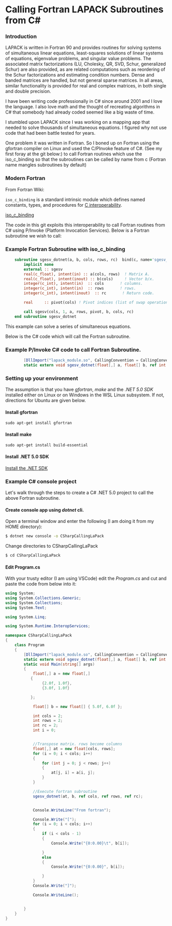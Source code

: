 # Calling Fortran LAPACK Subroutines from C#

### Introduction

[From the LAPACK Website]: http://www.netlib.org/lapack/#_presentation

LAPACK is written in Fortran 90 and provides routines for solving systems of simultaneous linear equations, least-squares solutions of linear systems of equations, eigenvalue problems, and singular value problems. The associated matrix factorizations (LU, Cholesky, QR, SVD, Schur, generalized Schur) are also provided, as are related computations such as reordering of the Schur factorizations and estimating condition numbers. Dense and banded matrices are handled, but not general sparse matrices. In all areas, similar functionality is provided for real and complex matrices, in both single and double precision.

I have been writing code professionally in C# since around 2001 and I love the language. I also love math and the thought of recreating algorithms in C# that somebody had already coded seemed like a big waste of time.

I stumbled upon LAPACK since I was working on a mapping app that needed to solve thousands of simultaneous equations. I figured why not use code that had been battle tested for years.

One problem it was written in Fortran. So I boned up on Fortran  using the gfortran compiler on Linux and used the C/PInvoke feature of C#. (See my first foray at the git below:)  to call Fortran routines which use the iso_c_binding so that the subroutines can be called by name from c (Fortran name mangles subroutines by default)

[CSharpFortran]: https://github.com/GroupTheorist12/CSharpFortran

### Modern Fortran

From Fortran Wiki:

`iso_c_binding` is a standard intrinsic module which defines named constants, types, and procedures for [C interoperability](http://fortranwiki.org/fortran/show/C+interoperability).

[iso_c_binding](http://fortranwiki.org/fortran/show/iso_c_binding)

The code in this git exploits this interoperability to call Fortran routines from C# using P/Invoke (Platform Invocation Services). Below is a Fortran subroutine we wish to call:

### Example Fortran Subroutine with iso_c_binding

```fortran
    subroutine sgesv_dotnet(a, b, cols, rows, rc)  bind(c, name='sgesv_dotnet')   
        implicit none
        external :: sgesv
        real(c_float), intent(in) :: a(cols, rows)  ! Matrix A.
        real(c_float), intent(inout) :: b(cols)     ! Vector b/x.
        integer(c_int), intent(in)  :: cols       ! columns.
        integer(c_int), intent(in)  :: rows       ! rows.
        integer(c_int), intent(inout)  :: rc       ! Return code.

        real     :: pivot(cols) ! Pivot indices (list of swap operations).

        call sgesv(cols, 1, a, rows, pivot, b, cols, rc)
    end subroutine sgesv_dotnet    

```

This example can solve a series of simultaneous equations.

Below is the C# code which will call the Fortran subroutine.

### Example P/Invoke C# code to call Fortran Subroutine.

```c#
        [DllImport("lapack_module.so", CallingConvention = CallingConvention.Cdecl)]
        static extern void sgesv_dotnet(float[,] a, float[] b, ref int cols, ref int rows, ref int rc);

```

### Setting up your environment

The assumption is that you have *gfortran*, *make* and the *.NET 5.0 SDK* installed either on Linux or on Windows in the WSL Linux subsystem. If not, directions for Ubuntu are given below.

#### Install gfortran

```
sudo apt-get install gfortran
```

#### Install make

```
sudo apt-get install build-essential
```

#### Install .NET 5.0 SDK

[Install the .NET SDK](https://docs.microsoft.com/en-us/dotnet/core/install/linux-ubuntu)

### Example C# console project

Let's walk through the steps to create a C# .NET 5.0 project to call the above Fortran subroutine.

#### Create console app using *dotnet*  cli.

Open a terminal window and enter the following (I am doing it from my HOME directory):

```bash
$ dotnet new console -o CSharpCallingLaPack
```

Change directories to CSharpCallingLaPack

```bash
$ cd CSharpCallingLaPack
```

#### Edit Program.cs

With your trusty editor (I am using VSCode) edit the *Program.cs* and cut and paste the code from below into it:

```c#
using System;
using System.Collections.Generic;
using System.Collections;
using System.Text;

using System.Linq;

using System.Runtime.InteropServices;

namespace CSharpCallingLaPack
{
    class Program
    {
        [DllImport("lapack_module.so", CallingConvention = CallingConvention.Cdecl)]
        static extern void sgesv_dotnet(float[,] a, float[] b, ref int cols, ref int rows, ref int rc);
        static void Main(string[] args)
        {
            float[,] a = new float[,]
           {
                {2.0f, 1.0f},
                {3.0f, 1.0f}

           };

            float[] b = new float[] { 5.0f, 6.0f };

            int cols = 2;
            int rows = 2;
            int rc = 2;
            int i = 0;


            //Transpose matrix. rows become columns
            float[,] at = new float[cols, rows];
            for (i = 0; i < cols; i++)
            {
                for (int j = 0; j < rows; j++)
                {
                    at[j, i] = a[i, j];
                }
            }

            //Execute fortran subroutine
            sgesv_dotnet(at, b, ref cols, ref rows, ref rc);


            Console.WriteLine("From fortran");

            Console.Write("[");
            for (i = 0; i < cols; i++)
            {
                if (i < cols - 1)
                {
                    Console.Write("{0:0.00}\t", b[i]);

                }
                else
                {
                    Console.Write("{0:0.00}", b[i]);

                }
            }
            Console.Write("]");

            Console.WriteLine();


        }
    }
}

```

